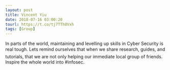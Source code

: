 ```yaml
---
layout: post
title: Vincent Yiu
date: 2018-07-16 03:00:20
tourl: https://t.co/tj7TTh8Vxh
tags: [Group]
---
```

In parts of the world, maintaining and levelling up skills in Cyber Security is real tough. Lets remind ourselves that when we share research, guides, and tutorials, that we are not only helping our immediate local group of friends. Inspire the whole world into #infosec.